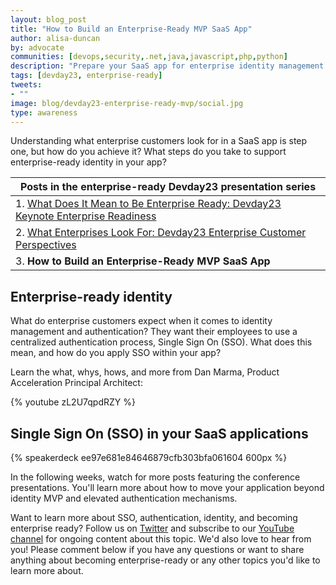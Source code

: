 ```yaml
---
layout: blog_post
title: "How to Build an Enterprise-Ready MVP SaaS App"
author: alisa-duncan
by: advocate
communities: [devops,security,.net,java,javascript,php,python]
description: "Prepare your SaaS app for enterprise identity management. What you need to know about Single Sign On (SSO) when building an enterprise-ready app. Learn more from Dan Marma, Product Acceleration Principal Architect."
tags: [devday23, enterprise-ready]
tweets:
- ""
image: blog/devday23-enterprise-ready-mvp/social.jpg
type: awareness
---
```


Understanding what enterprise customers look for in a SaaS app is step one, but how do you achieve it? What steps do you take to support enterprise-ready identity in your app?

|Posts in the enterprise-ready Devday23 presentation series|
| --- |
| 1. [What Does It Mean to Be Enterprise Ready: Devday23 Keynote Enterprise Readiness](/blog/2023/06/13/devday23-enterprise-ready-keynote) |
| 2. [What Enterprises Look For: Devday23 Enterprise Customer Perspectives]() |
| 3. **How to Build an Enterprise-Ready MVP SaaS App** |

## Enterprise-ready identity

What do enterprise customers expect when it comes to identity management and authentication? They want their employees to use a centralized authentication process, Single Sign On (SSO). What does this mean, and how do you apply SSO within your app?

Learn the what, whys, hows, and more from Dan Marma, Product Acceleration Principal Architect:

{% youtube zL2U7qpdRZY %} 

## Single Sign On (SSO) in your SaaS applications

{% speakerdeck ee97e681e84646879cfb303bfa061604 600px %}

In the following weeks, watch for more posts featuring the conference presentations. You'll learn more about how to move your application beyond identity MVP and elevated authentication mechanisms.

Want to learn more about SSO, authentication, identity, and becoming enterprise ready? Follow us on [Twitter](https://twitter.com/oktadev) and subscribe to our [YouTube channel](https://www.youtube.com/c/OktaDev/) for ongoing content about this topic. We'd also love to hear from you! Please comment below if you have any questions or want to share anything about becoming enterprise-ready or any other topics you'd like to learn more about.